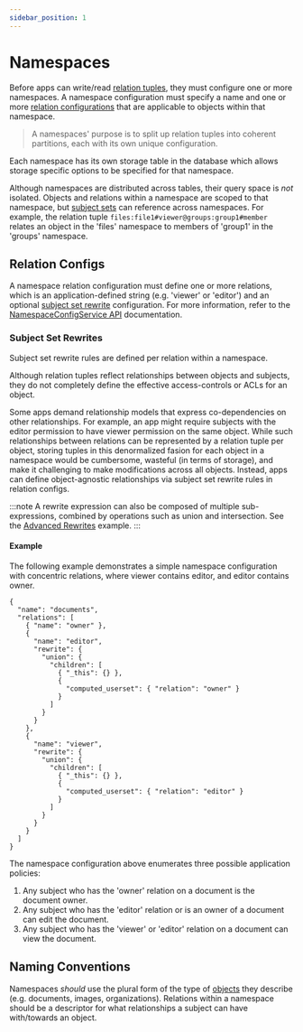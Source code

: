 ```yaml
---
sidebar_position: 1
---
```


# Namespaces
Before apps can write/read [relation tuples](./relation-tuples), they must configure one or more namespaces. A namespace configuration must specify a name and one or more [relation configurations](./namespaces#relation-configs) that are applicable to objects within that namespace. 


> A namespaces' purpose is to split up relation tuples into coherent partitions, each with its own unique configuration.

Each namespace has its own storage table in the database which allows storage specific options to be specified for that namespace.

Although namespaces are distributed across tables, their query space is _not_ isolated. Objects and relations within a namespace are scoped to that namespace, but [subject sets](./subjects#subject-sets) can reference across namespaces. For example, the relation tuple `files:file1#viewer@groups:group1#member` relates an object in the 'files' namespace to members of 'group1' in the 'groups' namespace.

## Relation Configs 
A namespace relation configuration must define one or more relations, which is an application-defined string (e.g. 'viewer' or 'editor') and an optional [subject set rewrite](./namespaces#subject-set-rewrites) configuration. For more information, refer to the [NamespaceConfigService API](../../api-reference/nsconfig-service) documentation.

### Subject Set Rewrites
Subject set rewrite rules are defined per relation within a namespace. 

Although relation tuples reflect relationships between objects and subjects, they do not completely define the effective access-controls or ACLs for an object.


Some apps demand relationship models that express co-dependencies on other relationships. For example, an app might require subjects with the editor permission to have viewer permission on the same object. While such relationships between relations can be represented by a relation tuple per object, storing tuples in this denormalized fasion for each object in a namespace would be cumbersome, wasteful (in terms of storage), and
make it challenging to make modifications across all objects. Instead, apps can define object-agnostic relationships via subject set rewrite rules in relation configs.

:::note
A rewrite expression can also be composed of multiple sub-expressions, combined by operations such as union and intersection. See the [Advanced Rewrites](../examples/advanced-rewrites) example.
:::

#### Example
The following example demonstrates a simple namespace configuration with concentric relations, where viewer contains editor, and editor contains owner.

```
{
  "name": "documents",
  "relations": [
    { "name": "owner" },
    {
      "name": "editor",
      "rewrite": {
        "union": {
          "children": [
            { "_this": {} },
            {
              "computed_userset": { "relation": "owner" }
            }
          ]
        }
      }
    },
    {
      "name": "viewer",
      "rewrite": {
        "union": {
          "children": [
            { "_this": {} },
            {
              "computed_userset": { "relation": "editor" }
            }
          ]
        }
      }
    }
  ]
}
```

The namespace configuration above enumerates three possible application policies:

1. Any subject who has the 'owner' relation on a document is the document owner.
2. Any subject who has the 'editor' relation or is an owner of a document can edit the document.
3. Any subject who has the 'viewer' or 'editor' relation on a document can view the document.

## Naming Conventions
Namespaces _should_ use the plural form of the type of [objects](./objects) they describe (e.g. documents, images, organizations). Relations within a namespace should be a descriptor for what relationships a subject can have with/towards an object.



